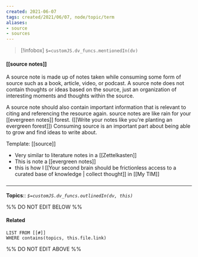 ```yaml
---
created: 2021-06-07
tags: created/2021/06/07, node/topic/term
aliases:
- source
- sources
---
```

> [!infobox]
`$=customJS.dv_funcs.mentionedIn(dv)`

#### [[source notes]] 

A source note is made up of notes taken while consuming some form of source such as a book, article, video, or podcast. A source note does not contain thoughts or ideas based on the source, just an organization of interesting moments and thoughts within the source.

A source note should also contain important information that is relevant to citing and referencing the resource again. source notes are like rain for your [[evergreen notes]] forest. ([[Write your notes like you're planting an evergreen forest]]) Consuming source is an important part about being able to grow and find ideas to write about. 

Template: [[source]]

- Very similar to literature notes in a [[Zettelkasten]]
- This is note a [[evergreen notes]]
- this is how I [[Your second brain should be frictionless access to a curated base of knowledge | collect thought]] in [[My TIM]]

### <hr class="dataviews"/>

**Topics**:: 
*`$=customJS.dv_funcs.outlinedIn(dv, this)`*

%% DO NOT EDIT BELOW %%
#### Related 
```dataview
LIST FROM [[#]]
WHERE contains(topics, this.file.link)
```
%% DO NOT EDIT ABOVE %%
